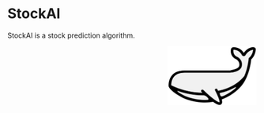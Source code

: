 # StockAI
StockAI is a stock prediction algorithm.


<img align="right" width="180" height="120" src="https://github.com/KelvinSweere/StockAI/blob/master/pictures/Logo_v2.png">

